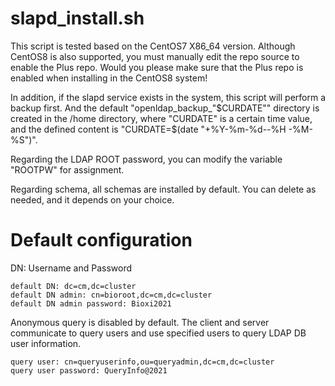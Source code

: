 # slapd_install.sh
This script is tested based on the CentOS7 X86_64 version. Although CentOS8 is also supported, you must manually edit
the repo source to enable the Plus repo. Would you please make sure that the Plus repo is enabled when installing in
the CentOS8 system!

In addition, if the slapd service exists in the system, this script will perform a backup first. And the default
"openldap_backup_"$CURDATE"" directory is created in the /home directory, where "CURDATE" is a certain time value, and
the defined content is "CURDATE=$(date "+%Y-%m-%d--%H -%M-%S")".

Regarding the LDAP ROOT password, you can modify the variable "ROOTPW" for assignment.

Regarding schema, all schemas are installed by default. You can delete as needed, and it depends on your choice.


# Default configuration
DN: Username and Password
```
default DN: dc=cm,dc=cluster
default DN admin: cn=bioroot,dc=cm,dc=cluster
default DN admin password: Bioxi2021
```

Anonymous query is disabled by default. 
The client and server communicate to query users and use specified users to query LDAP DB user information.
```
query user: cn=queryuserinfo,ou=queryadmin,dc=cm,dc=cluster
query user password: QueryInfo@2021
```

